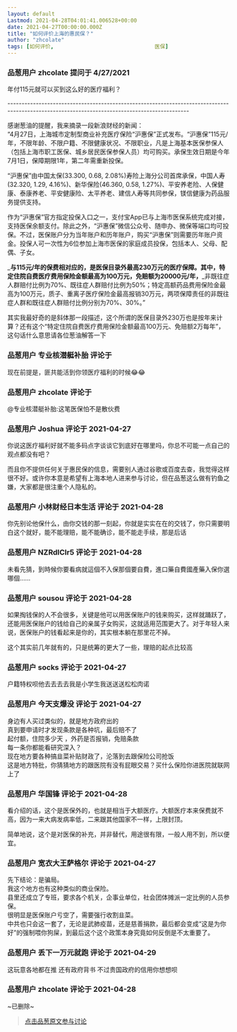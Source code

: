 ```yaml
---
layout: default
Lastmod: 2021-04-28T04:01:41.006528+00:00
date: 2021-04-27T00:00:00.000Z
title: "如何评价上海的惠民保？"
author: "zhcolate"
tags: [如何评价,								医保]
---
```



### 品葱用户 **zhcolate** 提问于 4/27/2021
    
年付115元就可以买到这么好的医疗福利？  
  
  
\----------------------------------------------------------------------------------------------------------------------------------------------  
  
  
感谢葱油的提醒，我来摘录一段新浪财经的新闻：  
“4月27日，上海城市定制型商业补充医疗保险“沪惠保”正式发布。“沪惠保”115元/年，不限年龄、不限户籍、不限健康状况、不限职业，凡是上海基本医保参保人（包括上海市职工医保、城乡居民医保参保人员）均可购买。承保生效日期是今年7月1日，保障期限1年，第二年需重新投保。  
  
“沪惠保”由中国太保(33.300, 0.68, 2.08%)寿险上海分公司首席承保，中国人寿(32.320, 1.29, 4.16%)、新华保险(46.360, 0.58, 1.27%)、平安养老险、人保健康、泰康养老、平安健康险、太平养老、建信人寿等共同参保，镁信健康为药品服务提供支持。  
  
作为“沪惠保”官方指定投保入口之一，支付宝App已与上海市医保系统完成对接，支持医保余额支付。除此之外，“沪惠保”微信公众号、随申办、微保等端口均可投保。不过，医保账户分为当年账户和历年账户，购买“沪惠保”则需要历年账户资金。投保人可一次性为6位参加上海市医保的家庭成员投保，包括本人、父母、配偶、子女。  
  
_**与115元/年的保费相对应的，是医保目录外最高230万元的医疗保障。其中，特定住院自费医疗费用保险金额最高为100万元，免赔额为20000元/年，**_非既往症人群赔付比例为70%、既往症人群赔付比例为50%；特定高额药品费用保险金最高为100万元，质子、重离子医疗保险金最高报销30万元，两项保障责任的非既往症人群和既往症人群赔付比例分别为70%、30%。”  
  
其实我最好奇的是斜体那一段描述，这个所谓的医保目录外230万也是按年来计算？还有这个“特定住院自费医疗费用保险金额最高100万元、免赔额2万每年”，这句话什么意思请各位葱油解答一下
    
                

### 品葱用户 **专业核潜艇补胎** 评论于 
        
现在前提是，匪共能活到你领医疗福利的时候😂😂
        
                

### 品葱用户 **zhcolate** 评论于 
        
@专业核潜艇补胎:这笔医保怕不是散伙费
        
                

### 品葱用户 **Joshua** 评论于 2021-04-27
        
你说这医疗福利好就不能多码点字谈谈它到底好在哪里吗，你总不可能一点自己的观点都没有吧？  
  
而且你不提供任何关于惠民保的信息，需要别人通过谷歌或百度去查，我觉得这样很不好。或许你本意是希望有上海本地人进来参与讨论，但在品葱这么做有钓鱼之嫌，大家都是很注重个人隐私的。
        
                

### 品葱用户 **小林财经日本生活** 评论于 2021-04-28
        
你先别论他保什么，由你交钱的那一刻起，你就是实实在在的交钱了，你只需要明白这个就好，能不能理赔，能不能确诊，能不能走手续，那是后话
        
                

### 品葱用户 **NZRdlClr5** 评论于 2021-04-28
        
未看先猜，到時候你要看病就這個不入保那個要自費，進口藥自費國產藥入保你選哪個……
        
                

### 品葱用户 **sousou** 评论于 2021-04-28
        
如果掏钱保的人不会很多，关键是他可以用医保账户的钱来购买，这样就踊跃了，还能用医保账户的钱给自己的亲属子女购买，这就适用范围更大了。对于年轻人来说，医保账户的钱看起来是你的，其实根本躺在那里花不掉。  
  
这个其实前几年就有的，只是统筹的更大了一些，理赔的起点比较高
        
                

### 品葱用户 **socks** 评论于 2021-04-27
        
户籍特权呗他去去去去我是小学生我送送送松松肉诺
        
                

### 品葱用户 **今天支爆没** 评论于 2021-04-27
        
身边有人买过类似的，就是地方政府出的  
真到要申请时才发现条款是各种坑，最后赔不了  
起付额，住院多少天 ，外药是否报销，免赔条款  
每一条你都能看研究深入？  
现在地方要各种搞韭菜补贴财政了，沦落到去跟保险公司抢饭   
这是地方特批，你猜猜地方的跟医院有没有屁眼交易？买什么保险你进医院就联网上了
        
                

### 品葱用户 **华国锋** 评论于 2021-04-28
        
看介绍的话，这个是医保外的，也就是相当于大额医疗。大额医疗本来保费就不高，因为一来大病发病率低，二来跟其他国家不一样，上限封顶。  
  
简单地说，这个是对医保的补充，并非替代，用途很有限，一般人用不到，所以便宜。
        
                

### 品葱用户 **宽衣大王萨格尔** 评论于 2021-04-27
        
先下结论：是骗局。  
我这个地方也有这种类似的商业保险。  
县里还成立了专班，要求各个机关，企事业单位，社会团体摊派一定比例的人员参保。  
很明显是医保账户亏空了，需要强行收割韭菜。  
中共也只会这一套了，无论是武肺疫苗，还是慈善捐款，最后都会变成“这是为你好”的强制喂你狗屎，到最后这个这个政策本身究竟如何反倒是不太重要了。
        
                

### 品葱用户 **丢下一万元就跑** 评论于 2021-04-29
        
这玩意各地都在推 还有政府背书 不过贵国政府的信用你想想呗
        
                

### 品葱用户 **zhcolate** 评论于 2021-04-28
        
~已删除~
        
                





> [点击品葱原文参与讨论](https://pincong.rocks/question/38380)

